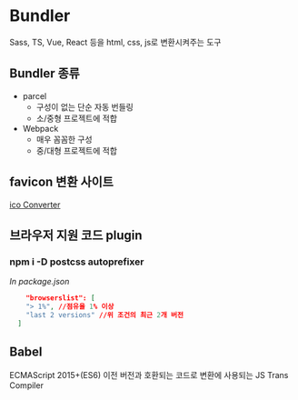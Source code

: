 # Bundler

Sass, TS, Vue, React 등을 html, css, js로 변환시켜주는 도구

## Bundler 종류

* parcel
  - 구성이 없는 단순 자동 번들링
  - 소/중형 프로젝트에 적합
* Webpack
  - 매우 꼼꼼한 구성
  - 중/대형 프로젝트에 적합

## favicon 변환 사이트

[ico Converter]("https://www.icoconverter.com/")

## 브라우저 지원 코드 plugin
  
### npm i -D postcss autoprefixer

*In package.json*
```json
    "browserslist": [
    "> 1%", //점유율 1% 이상
    "last 2 versions" //위 조건의 최근 2개 버전
  ]
```

## Babel

ECMAScript 2015+(ES6) 이전 버전과 호환되는 코드로 변환에 사용되는 JS Trans Compiler